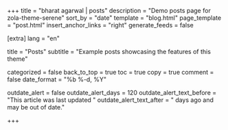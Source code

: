 +++
title = "bharat agarwal | posts"
description = "Demo posts page for zola-theme-serene"
sort_by = "date"
template = "blog.html"
page_template = "post.html"
insert_anchor_links = "right"
generate_feeds = false

[extra]
lang = "en"

title = "Posts"
subtitle = "Example posts showcasing the features of this theme"

categorized = false
back_to_top = true
toc = true
copy = true
comment = false
date_format = "%b %-d, %Y"


outdate_alert = false
outdate_alert_days = 120
outdate_alert_text_before = "This article was last updated "
outdate_alert_text_after = " days ago and may be out of date."

+++
